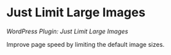 
# Just Limit Large Images
_WordPress Plugin: Just Limit Large Images_

Improve page speed by limiting the default image sizes.
